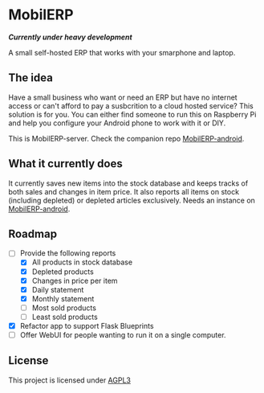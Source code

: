 # MobilERP

**_Currently under heavy development_**

A small self-hosted ERP that works with your smarphone and laptop.

## The idea

Have a small business who want or need an ERP but have no internet access or can't afford to pay a susbcrition to a cloud hosted service? This solution is for you.
You can either find someone to run this on Raspberry Pi and help you configure your Android phone to work with it or DIY.

This is MobilERP-server. Check the companion repo [MobilERP-android][1].

## What it currently does

It currently saves new items into the stock database and keeps tracks of both sales and changes in item price. It also reports all items on stock (including depleted) or depleted articles exclusively. Needs an instance on [MobilERP-android][1].

## Roadmap

- [ ] Provide the following reports
	- [x] All products in stock database
	- [x] Depleted products
	- [X] Changes in price per item
	- [X] Daily statement
	- [X] Monthly statement
	- [ ] Most sold products
	- [ ] Least sold products
- [X] Refactor app to support Flask Blueprints
- [ ] Offer WebUI for people wanting to run it on a single computer.

## License

This project is licensed under [AGPL3][2]

[1]: https://github.com/eligiobz/mobilerp-android
[2]: LICENSE.md